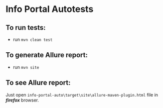 # Info Portal Autotests

## To run tests:

* run `mvn clean test`

## To generate Allure report:

* run `mvn site`

## To see Allure report:

Just open `info-portal-auto\target\site\allure-maven-plugin.html` file in ***firefox*** browser.
